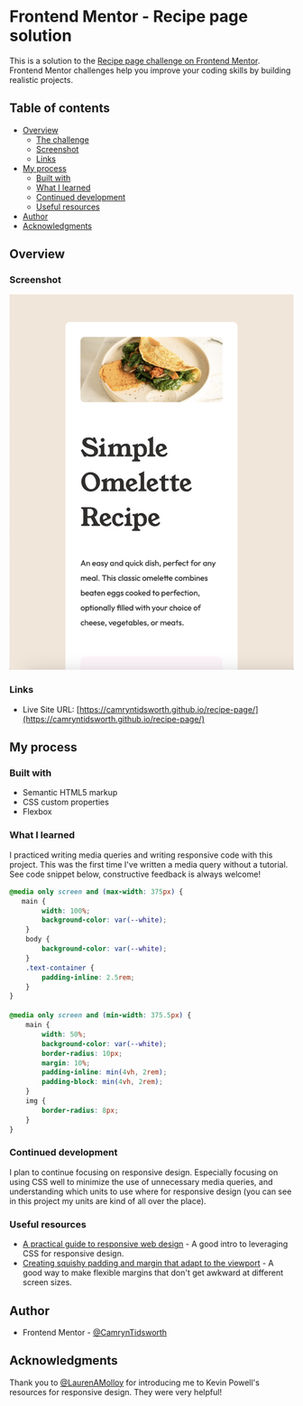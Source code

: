 # Frontend Mentor - Recipe page solution

This is a solution to the [Recipe page challenge on Frontend Mentor](https://www.frontendmentor.io/challenges/recipe-page-KiTsR8QQKm). Frontend Mentor challenges help you improve your coding skills by building realistic projects. 

## Table of contents

- [Overview](#overview)
  - [The challenge](#the-challenge)
  - [Screenshot](#screenshot)
  - [Links](#links)
- [My process](#my-process)
  - [Built with](#built-with)
  - [What I learned](#what-i-learned)
  - [Continued development](#continued-development)
  - [Useful resources](#useful-resources)
- [Author](#author)
- [Acknowledgments](#acknowledgments)

## Overview

### Screenshot

![](assets/images/Screenshot.png)

### Links

- Live Site URL: [https://camryntidsworth.github.io/recipe-page/](https://camryntidsworth.github.io/recipe-page/)

## My process

### Built with

- Semantic HTML5 markup
- CSS custom properties
- Flexbox

### What I learned

I practiced writing media queries and writing responsive code with this project. This was the first time I've written a media query without a tutorial. See code snippet below, constructive feedback is always welcome!

```css
@media only screen and (max-width: 375px) {
   main {
        width: 100%;
        background-color: var(--white);
    }
    body {
        background-color: var(--white);
    }
    .text-container {
        padding-inline: 2.5rem;
    } 
}

@media only screen and (min-width: 375.5px) {
    main {
        width: 50%;
        background-color: var(--white);
        border-radius: 10px;
        margin: 10%;
        padding-inline: min(4vh, 2rem);
        padding-block: min(4vh, 2rem);
    }
    img {
        border-radius: 8px;
    }
}
```

### Continued development

I plan to continue focusing on responsive design. Especially focusing on using CSS well to minimize the use of unnecessary media queries, and understanding which units to use where for responsive design (you can see in this project my units are kind of all over the place).

### Useful resources

- [A practical guide to responsive web design](https://www.youtube.com/watch?v=x4u1yp3Msao&list=LL&index=2) - A good intro to leveraging CSS for responsive design.
- [Creating squishy padding and margin that adapt to the viewport](https://www.youtube.com/watch?v=7khSaA91e04&list=LL&index=1) - A good way to make flexible margins that don't get awkward at different screen sizes.

## Author

- Frontend Mentor - [@CamrynTidsworth](https://www.frontendmentor.io/profile/CamrynTidsworth)

## Acknowledgments

Thank you to [@LaurenAMolloy](https://www.frontendmentor.io/profile/LaurenAMolloy) for introducing me to Kevin Powell's resources for responsive design. They were very helpful!

